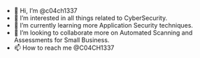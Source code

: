 - 👋 Hi, I’m @c04ch1337
- 👀 I’m interested in all things related to CyberSecurity.
- 🌱 I’m currently learning more Application Security techniques.
- 💞️ I’m looking to collaborate more on Automated Scanning and Assessments for Small Business.
- 📫 How to reach me @C04CH1337

<!---
c04ch1337/c04ch1337 is a ✨ special ✨ repository because its `README.md` (this file) appears on your GitHub profile.
You can click the Preview link to take a look at your changes.
--->
